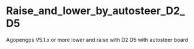 # Raise_and_lower_by_autosteer_D2_D5
Agopengps  V5.1.x or more   lower and raise  with D2 D5 with autosteer board
